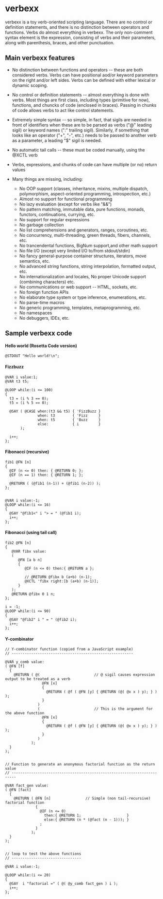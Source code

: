 
# verbexx
verbexx is a toy verb-oriented scripting language.  There are no control or definition statements, and there is no distinction between operators and functions.  Verbs do almost everything in verbexx.  The only non-comment syntax element is the expression, consisting of verbs and their parameters, along with parenthesis, braces, and other punctuation.

## Main verbexx features

* No distinction between functions and operators -- these are both considered verbs.  Verbs can have positional aod/or keyword
parameters on the right and/or left sides.  Verbs can be defined with either lexical or dynamic scoping.

* No control or definition statements -- almost everything is done with verbs.  Most things are first class, including types (primitive for now), functions, and chuncks of code (enclosed in braces).  Passing in chunks of code allows verbs to act like control statements. 

* Extremely simple syntax -- so simple, in fact, that sigils are needed in front of identifiers when these are
to be parsed as verbs ("@" leading sigil) or keyword names (":" trailing sigil).  Similarly, if something that looks
like an operator ("+", "-", etc.) needs to be passed to another verb as a parameter, a leading "$" sigil is needed.

* No automatic tail calls -- these must be coded manually, using the @XCTL verb

* Verbs, expressions, and chunks of code can have multiple (or no) return values 

* Many things are missing, including: 
  * No OOP support (classes, inheritance, mixins, multiple dispatch, polymorphism, aspect-oriented programming, introspection, etc.)
  * Almost no support for functional programming 
  * No lazy evaluation (except for verbs like "&&") 
  * No pattern matching, immutable data, pure functions, monads, functors, continuations, currying, etc.
  * No support for regular expressions
  * No garbage collection
  * No list comprehensions and generators, ranges, coroutines, etc.
  * No concurrency, multi-threading, green threads, fibers, channels, etc. 
  * No trancendental functions, BigNum support,and other math support
  * No file I/O (except very limited I/O to/from stdout/stdin)
  * No fancy general-purpose container structures, iterators, move semantics, etc.
  * No advanced string functions, string interpolation, formatted output, etc.
  * No internationalization and locales, No proper Unicode support (combining characters) etc.
  * No communications or web support -- HTML, sockets, etc.
  * No foreign function APIs 
  * No elaborate type system or type inference, enumerations, etc.
  * No parse-time macros
  * No generic programming, templates, metaprogramming, etc.
  * No namespaces
  * No debuggers, IDEs, etc.

## Sample verbexx code
#### Hello world (Rosetta Code version)

```
@STDOUT "Hello world!\n";
```

#### Fizzbuzz 

```        
@VAR i value:1;
@VAR t3 t5; 

@LOOP while:(i <= 100)
{
  t3 = (i % 3 == 0); 
  t5 = (i % 5 == 0);

  @SAY ( @CASE when:(t3 && t5) { 'FizzBuzz }
               when: t3        { 'Fizz     }
               when: t5        { 'Buzz     }
               else:           { i         }           
       );
 
  i++;
};
```

#### Fibonacci (recursive) 

```
fib1 @FN [n] 
{
  @IF (n <= 0) then: { @RETURN 0; }; 
  @IF (n == 1) then: { @RETURN 1; };

  @RETURN ( (@fib1 (n-1)) + (@fib1 (n-2)) ); 
};


@VAR i value:-1;
@LOOP while:(i <= 16)
{
  @SAY "@fib1<" i "> = " (@fib1 i);
  i++;
};
```

#### Fibonacci (using tail call)

```
fib2 @FN [n]
{
   @VAR fibx value:
   (
      @FN [a b n] 
      {
         @IF (n <= 0) then:{ @RETURN a };
         
         // @RETURN @fibx b (a+b) (n-1);
         @XCTL 'fibx right:[b (a+b) (n-1)];
      }
   );
   @RETURN @fibx 0 1 n;  
};

i = -1; 
@LOOP while:(i <= 90)
{
  @SAY "@fib2" i " = " (@fib2 i);
  i++;
};
```

#### Y-combinator

```
// Y-combinator function (copied from a JavaScript example)
// --------------------------------------------------------

@VAR y_comb value:
( @FN [f] 
  {
    @RETURN ( @(                         // @ sigil causes expression output to be treated as a verb
                 @FN [x]
                 { 
                   @RETURN ( @f ( @FN [y] { @RETURN (@( @x x ) y); } ) );
                 }
               )
               (                         // This is the argument for the above function
                 @FN [x] 
                 {
                   @RETURN ( @f ( @FN [y] { @RETURN (@( @x x ) y); } ) );
                 }
               )
            );
  }
);


// Function to generate an anonymous factorial function as the return value
// ------------------------------------------------------------------------

@VAR fact_gen value:
( @FN [fact]
  { 
    @RETURN ( @FN [n]                // Simple (non tail-recursive) factorial function
              {
                @IF (n <= 0)
                  then:{ @RETURN 1;                     } 
                  else:{ @RETURN (n * (@fact (n - 1))); }
                ; 
              }
            );
  }
);


// loop to test the above functions
// --------------------------------

@VAR i value:-1;

@LOOP while:(i <= 20)
{
  @SAY  i "factorial =" ( @( @y_comb fact_gen ) i );  
  i++; 
};

```

